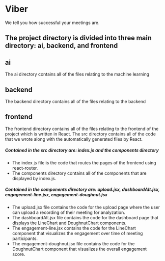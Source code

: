 # Viber
We tell you how successful your meetings are.

## The project directory is divided into three main directory: ai, backend, and frontend

## ai
The ai directory contains all of the files relating to the machine learning

## backend
The backend directory contains all of the files relating to the backend

## frontend
The frontend directory contains all of the files relating to the frontend of the project which is written in React.
The src directory contains all of the code that we wrote along with the automatically generated files by React.
##### Contained in the src directory are: index.js and the components directory
* The index.js file is the code that routes the pages of the frontend using react-router.
* The components directory contains all of the components that are displayed by index.js.
##### Contained in the components directory are: upload.jsx, dashboardAlt.jsx, engagement-line.jsx, engagement-doughnut.jsx
* The upload.jsx file contains the code for the upload page where the user can upload a recording of their meeting for analyzation.
* The dashboardAlt.jsx file contains the code for the dashboard page that displays the LineChart and DoughnutChart components.
* The engagement-line.jsx contains the code for the LineChart component that visualizes the engagement over time of meeting participants.
* The engagement-doughnut.jsx file contains the code for the DoughnutChart component that visualizes the overall engagement score.
